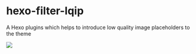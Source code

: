# hexo-filter-lqip
A Hexo plugins which helps to introduce low quality image placeholders to the theme

![](https://github.com/ertrzyiks/hexo-filter-lqip/raw/master/preview.gif)
